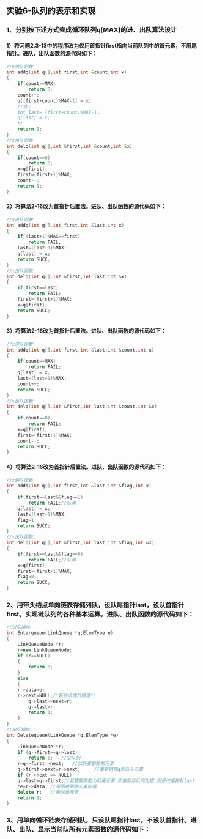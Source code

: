 ## 实验6-队列的表示和实现

### 1、分别按下述方式完成循环队列q[MAX]的进、出队算法设计
#### 1）将习题2.3-13中的程序改为仅用首指针first指向当前队列中的首元素，不用尾指针。进队、出队函数的源代码如下：

```cpp
//x进队函数
int addq(int q[],int first,int &count,int x)
{
    if(count==MAX)
        return 0;
    count++;
    q[(first+count)%MAX-1] = x;
    /*或：
    int last= (first+count)%MAX-1；
    q[last] = x;
    */
    return 1;
}
//x出队函数
int delq(int q[],int &first,int &count,int &x)
{
    if(count==0) 
        return 0;
    x=q[first];
    first=(first+1)%MAX;
    count--;
    return 1;
}
```

#### 2）将算法2-16改为首指针后置法。进队、出队函数的源代码如下：
```cpp
//x进队函数
int addq(int q[],int first,int &last,int x)
{
    if((last+1)%MAX==first)
        return FAIL;
    last=(last+1)%MAX;
    q[last] = x;
    return SUCC;
}
//x出队函数
int delq(int q[],int &first,int last,int &x)
{
    if(first==last) 
        return FAIL;
    first=(first+1)%MAX;
    x=q[first];
    return SUCC;
}
```
#### 3）将算法2-16改为首指针后置法。进队、出队函数的源代码如下：
```cpp
//x进队函数
int addq(int q[],int first,int &last,int &count,int x)
{
    if(count==MAX)
        return FAIL;
    q[last] = x;
    last=(last+1)%MAX;
    count++;
    return SUCC;
}
//x出队函数
int delq(int q[],int &first,int last,int &count,int &x)
{
    if(count==0) 
        return FAIL;
    x=q[first];
    first=(first+1)%MAX;
    count--;
    return SUCC;
}
```
#### 4）将算法2-16改为首指针后置法。进队、出队函数的源代码如下：
```cpp
//x进队函数
int addq(int q[],int first,int &last,int &flag,int x)
{
    if(first==last&&flag==1)
        return FAIL;//队满
    q[last] = x;
    last=(last+1)%MAX;
    flag=1;
    return SUCC;
}
//x出队函数
int delq(int q[],int &first,int last,int &flag,int &x)
{
    if(first==last&&flag==0) 
        return FAIL;//队满
    x=q[first];
    first=(first+1)%MAX;
    flag=0;
    return SUCC;
}
```

### 2、用带头结点单向链表存储列队，设队尾指针last，设队首指针first。实现链队列的各种基本运算。进队、出队函数的源代码如下：
```cpp
//进队操作
int Enterqueue(LinkQueue *q,ElemType e)
{
    LinkQueueNode *r;
    r=new LinkQueueNode;
    if (r==NULL)
    {
        return 0;
    }
    else
    {
	r->data=e;
	r->next=NULL;/*新结点成员赋值*/
        q->last->next=r;
        q->last=r;
        return 1;
    } 
}
//出队操作
int Deletequeue(LinkQueue *q,ElemType *e)
{
    LinkQueueNode *r;
    if (q->first==q->last)
    	return 0;	//空队列
    r=q->first->next;	//找到要删除的元素
    q->first->next=r->next;  	//重新链接q的队头元素
    if (r->next == NULL)    
	q->last=q->first;//若要删除的为队尾元素,即删除后队列为空,则修改尾指针last
    *e=r->data;	//带回被删除元素的值
    delete r; 	//删除该元素
    return 1;
}
```
### 3、用单向循环链表存储列队，只设队尾指针last，不设队首指针。进队、出队、显示当前队所有元素函数的源代码如下：
```cpp


```
